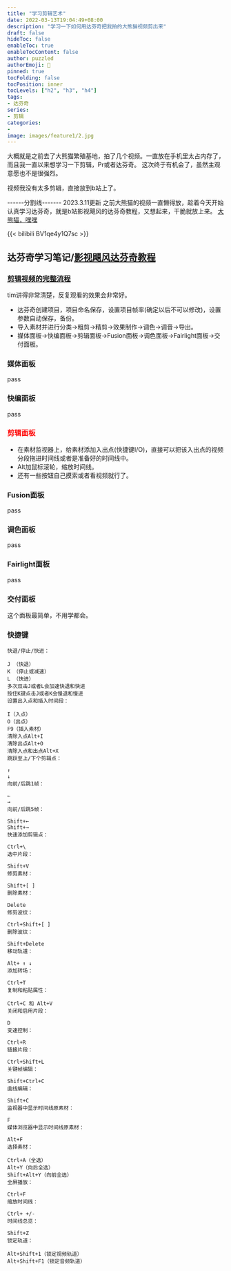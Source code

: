 ```yaml
---
title: "学习剪辑艺术"
date: 2022-03-13T19:04:49+08:00
description: "学习一下如何用达芬奇把我拍的大熊猫视频剪出来"
draft: false
hideToc: false
enableToc: true
enableTocContent: false
author: puzzled
authorEmoji: 👀
pinned: true
tocFolding: false
tocPosition: inner
tocLevels: ["h2", "h3", "h4"]
tags:
- 达芬奇
series:
- 剪辑
categories:
-
image: images/feature1/2.jpg
---
```


大概就是之前去了大熊猫繁殖基地，拍了几个视频。一直放在手机里太占内存了，而且我一直以来想学习一下剪辑，Pr或者达芬奇。
这次终于有机会了，虽然主观意愿也不是很强烈。

视频我没有太多剪辑，直接放到b站上了。

------分割线-------
2023.3.11更新
之前大熊猫的视频一直懒得放，趁着今天开始认真学习达芬奇，就是b站影视飓风的达芬奇教程，又想起来，干脆就放上来。
[大熊猫，嘿嘿](https://www.bilibili.com/video/BV1qe4y1Q7sc)

{{< bilibili BV1qe4y1Q7sc >}}

## 达芬奇学习笔记/[影视飓风达芬奇教程](https://www.bilibili.com/video/BV1b7411A75j)
### [剪辑视频的完整流程](https://www.bilibili.com/video/BV1B7411A7M1)
tim讲得非常清楚，反复观看的效果会非常好。
- 达芬奇创建项目，项目命名保存，设置项目帧率(确定以后不可以修改)，设置参数自动保存，备份。
- 导入素材并进行分类->粗剪->精剪->效果制作->调色->调音->导出。
- 媒体面板->快编面板->剪辑面板->Fusion面板->调色面板->Fairlight面板->交付面板。

### 媒体面板
pass

### 快编面板
pass

### <font color=red>**剪辑面板**</font> 
- 在素材监视器上，给素材添加入出点(快捷键I/O)，直接可以把该入出点的视频分段拖进时间线或者是准备好的时间线中。
- Alt加鼠标滚轮，缩放时间线。
- 还有一些按钮自己摸索或者看视频就行了。

### Fusion面板
pass

### 调色面板
pass

### Fairlight面板
pass

### 交付面板
这个面板最简单，不用学都会。

### 快捷键
```
快退/停止/快进：

J （快退）
K （停止或减速）
L （快进）
多次双击J或者L会加速快退和快进
按住K键点击J或者K会慢退和慢进
设置出入点和插入时间段：

I（入点）
O（出点）
F9（插入素材）
清除入点Alt+I
清除出点Alt+O
清除入点和出点Alt+X
跳跃至上/下个剪辑点：

↑
↓
向前/后跳1帧：

←
→
向前/后跳5帧：

Shift+←
Shift+→
快速添加剪辑点：

Ctrl+\
选中片段：

Shift+V
修剪素材：

Shift+[ ]
删除素材：

Delete
修剪波纹：

Ctrl+Shift+[ ]
删除波纹：

Shift+Delete
移动轨道：

Alt+ ↑ ↓
添加转场：

Ctrl+T
复制和粘贴属性：

Ctrl+C 和 Alt+V
关闭和启用片段：

D
变速控制：

Ctrl+R
链接片段：

Ctrl+Shift+L
关键帧编辑：

Shift+Ctrl+C
曲线编辑：

Shift+C
监视器中显示时间线原素材：

F
媒体浏览器中显示时间线原素材：

Alt+F
选择素材：

Ctrl+A（全选）
Alt+Y（向后全选）
Shift+Alt+Y（向前全选）
全屏播放：

Ctrl+F
缩放时间线：

Ctrl+ +/-
时间线总览：

Shift+Z
锁定轨道：

Alt+Shift+1（锁定视频轨道）
Alt+Shift+F1（锁定音频轨道）
```
